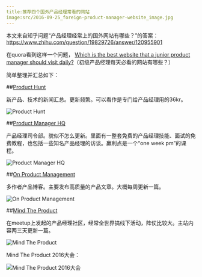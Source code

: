 ```yaml
---
title:推荐四个国外产品经理常看的网站
image:src/2016-09-25_foreign-product-manager-website_image.jpg
---
```


本文来自知乎问题“产品经理经常上的国外网站有哪些？”的答案：https://www.zhihu.com/question/19829726/answer/120955901

在quora看到这样一个问题，
[Which is the best website that a junior product manager should visit daily?](https://www.quora.com/Which-is-the-best-website-that-a-junior-product-manager-should-visit-daily)（初级产品经理每天必看的网站有哪些？）

简单整理并汇总如下：

##[Product Hunt](https://www.producthunt.com/)

新产品、技术的新闻汇总。更新频繁。可以看作是专门给产品经理用的36kr。

![Product Hunt](src/2016-09-25_foreign-product-manager-website_producthunt.jpg "Product Hunt")

##[Product Manager HQ](https://www.productmanagerhq.com/)

产品经理司令部。貌似不怎么更新。里面有一整套免费的产品经理技能、面试的免费教程，也包括一些知名产品经理的访谈。赢利点是一个“one week pm”的课程。

![Product Manager HQ](src/2016-09-25_foreign-product-manager-website_productmanagerhq.jpg "Product Manager HQ")

##[On Product Management](http://onproductmanagement.net/)

多作者产品博客。主要发布高质量的产品文章。大概每周更新一篇。

![On Product Management](src/2016-09-25_foreign-product-manager-website_onproductmanagement.jpg "On Product Management")

##[Mind The Product](https://www.mindtheproduct.com/)

在meetup上发起的产品经理社区，经常全世界搞线下活动，阵仗比较大。主站内容两三天更新一篇。

![Mind The Product](src/2016-09-25_foreign-product-manager-website_mindtheproduct.jpg "Mind The Product")

Mind The Product 2016大会：

![Mind The Product 2016大会](src/2016-09-25_foreign-product-manager-website_image.jpg "Mind The Product 2016大会")